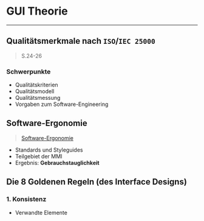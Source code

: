# GUI Theorie
___
## Qualitätsmerkmale nach `ISO`/`IEC 25000`
> S.24-26
### Schwerpunkte
- Qualitätskriterien
- Qualitätsmodell
- Qualitätsmessung
- Vorgaben zum Software-Engineering
## Software-Ergonomie
> [Software-Ergonomie](https://de.wikipedia.org/wiki/Software-Ergonomie)
- Standards und Styleguides
- Teilgebiet der MMI
- Ergebnis: **Gebrauchstauglichkeit**
## Die 8 Goldenen Regeln (des Interface Designs)
### 1. Konsistenz
- Verwandte Elemente